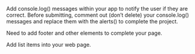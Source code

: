 Add console.log() messages within your app to notify the user if they are correct. Before submitting, comment out (don’t delete) your console.log() messages and replace them with the alerts() to complete the project.



Need to add footer and other elements to complete your page.

Add list items into your web page.